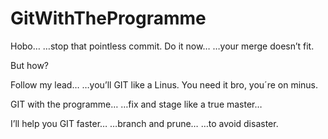 # GitWithTheProgramme

Hobo… 
…stop that pointless commit.
Do it now… 
…your merge doesn’t fit.

But how?

Follow my lead… 
…you’ll GIT like a Linus.
You need it bro, you´re on minus.

GIT with the programme…
…fix and stage like a true master…

I’ll help you GIT faster…
…branch and prune…
…to avoid disaster.
